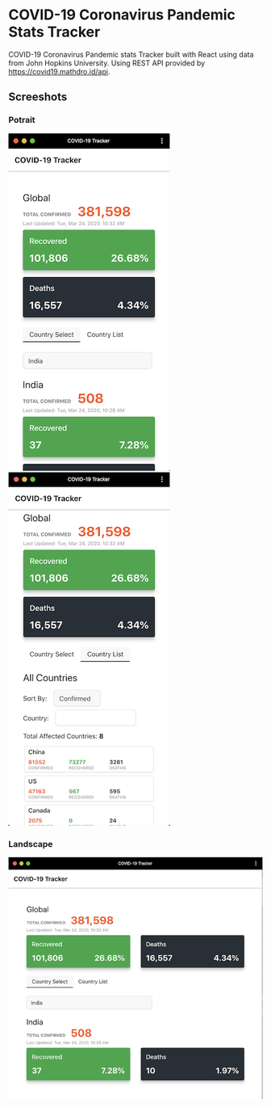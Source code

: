 # COVID-19 Coronavirus Pandemic Stats Tracker

COVID-19 Coronavirus Pandemic stats Tracker built with React using data from John Hopkins University. Using REST API provided by https://covid19.mathdro.id/api.

## Screeshots


### Potrait
![Potrait Country Selection](https://github.com/SandipNirmal/covid-19-tracker/blob/master/screenshots/screenshot_potrait_selection.png) ![Potrait Country List](https://github.com/SandipNirmal/covid-19-tracker/blob/master/screenshots/screenshot_potrait_country_list.png)


### Landscape


![Landscape View (Tablet/Desktop)](https://github.com/SandipNirmal/covid-19-tracker/blob/master/screenshots/screenshot_landscape.png)


